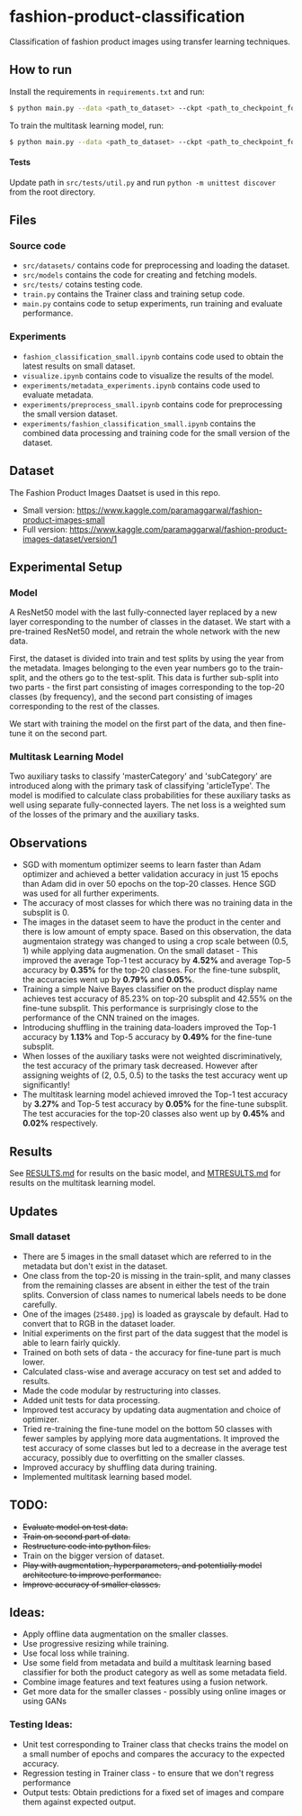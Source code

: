# fashion-product-classification
Classification of fashion product images using transfer learning techniques.

## How to run
Install the requirements in `requirements.txt` and run:
```bash
$ python main.py --data <path_to_dataset> --ckpt <path_to_checkpoint_folder>
```
To train the multitask learning model, run:
```bash
$ python main.py --data <path_to_dataset> --ckpt <path_to_checkpoint_folder> --multi
```

#### Tests
Update path in `src/tests/util.py` and run `python -m unittest discover` from the root directory.

## Files
### Source code
- `src/datasets/` contains code for preprocessing and loading the dataset.
- `src/models` contains the code for creating and fetching models.
- `src/tests/` cotains testing code.
- `train.py` contains the Trainer class and training setup code.
- `main.py` contains code to setup experiments, run training and evaluate performance.
### Experiments
- `fashion_classification_small.ipynb` contains code used to obtain the latest results on small dataset.
- `visualize.ipynb` contains code to visualize the results of the model.
- `experiments/metadata_experiments.ipynb` contains code used to evaluate metadata.
- `experiments/preprocess_small.ipynb` contains code for preprocessing the small version dataset.
- `experiments/fashion_classification_small.ipynb` contains the combined data processing and training code for the small version of the dataset.

## Dataset
The Fashion Product Images Daatset is used in this repo.
- Small version: https://www.kaggle.com/paramaggarwal/fashion-product-images-small
- Full version: https://www.kaggle.com/paramaggarwal/fashion-product-images-dataset/version/1

## Experimental Setup
### Model
A ResNet50 model with the last fully-connected layer replaced by a new layer corresponding to the number of classes in the dataset. We start with a pre-trained ResNet50 model, and retrain the whole network with the new data.

First, the dataset is divided into train and test splits by using the year from the metadata. Images belonging to the even year numbers go to the train-split, and the others go to the test-split. This data is further sub-split into two parts - the first part consisting of images corresponding to the top-20 classes (by frequency), and the second part consisting of images corresponding to the rest of the classes.

We start with training the model on the first part of the data, and then fine-tune it on the second part.

### Multitask Learning Model
Two auxiliary tasks to classify 'masterCategory' and 'subCategory' are introduced along with the primary task of classifying 'articleType'. The model is modified to calculate class probabilities for these auxiliary tasks as well using separate fully-connected layers. The net loss is a weighted sum of the losses of the primary and the auxiliary tasks.

## Observations
- SGD with momentum optimizer seems to learn faster than Adam optimizer and achieved a better validation accuracy in just 15 epochs than Adam did in over 50 epochs on the top-20 classes. Hence SGD was used for all further experiments.
- The accuracy of most classes for which there was no training data in the subsplit is 0.
- The images in the dataset seem to have the product in the center and there is low amount of empty space. Based on this observation, the data augmentaion strategy was changed to using a crop scale between (0.5, 1) while applying data augmenation. On the small dataset - This improved the average Top-1 test accuracy by **4.52%** and average Top-5 accuracy by **0.35%** for the top-20 classes. For the fine-tune subsplit, the accuracies went up by **0.79%** and **0.05%**.
- Training a simple Naive Bayes classifier on the product display name achieves test accuracy of 85.23% on top-20 subsplit and 42.55% on the fine-tune subsplit. This performance is surprisingly close to the performance of the CNN trained on the images.
- Introducing shuffling in the training data-loaders improved the Top-1 accuracy by **1.13%** and Top-5 accuracy by **0.49%** for the fine-tune subsplit.
- When losses of the auxiliary tasks were not weighted discriminatively, the test accuracy of the primary task decreased. However after assigning weights of (2, 0.5, 0.5) to the tasks the test accuracy went up significantly!
- The multitask learning model achieved imroved the Top-1 test accuracy by **3.27%** and Top-5 test accuracy by **0.05%** for the fine-tune subsplit. The test accuracies for the top-20 classes also went up by **0.45%** and **0.02%** respectively.

## Results
See [RESULTS.md](RESULTS.md) for results on the basic model, and [MTRESULTS.md](MTRESULTS.md) for results on the multitask learning model.

## Updates
### Small dataset
- There are 5 images in the small dataset which are referred to in the metadata but don't exist in the dataset.
- One class from the top-20 is missing in the train-split, and many classes from the remaining classes are absent in either the test of the train splits. Conversion of class names to numerical labels needs to be done carefully.
- One of the images (`25480.jpg`) is loaded as grayscale by default. Had to convert that to RGB in the dataset loader.
- Initial experiments on the first part of the data suggest that the model is able to learn fairly quickly.
- Trained on both sets of data - the accuracy for fine-tune part is much lower.
- Calculated class-wise and average accuracy on test set and added to results.
- Made the code modular by restructuring into classes.
- Added unit tests for data processing.
- Improved test accuracy by updating data augmentation and choice of optimizer.
- Tried re-training the fine-tune model on the bottom 50 classes with fewer samples by applying more data augmentations. It improved the test accuracy of some classes but led to a decrease in the average test accuracy, possibly due to overfitting on the smaller classes.
- Improved accuracy by shuffling data during training.
- Implemented multitask learning based model.

## TODO:
- ~~Evaluate model on test data.~~
- ~~Train on second part of data.~~
- ~~Restructure code into python files.~~
- Train on the bigger version of dataset.
- ~~Play with augmentation, hyperparameters, and potentially model architecture to improve performance.~~
- ~~Improve accuracy of smaller classes.~~

## Ideas:
- Apply offline data augmentation on the smaller classes.
- Use progressive resizing while training.
- Use focal loss while training.
- Use some field from metadata and build a multitask learning based classifier for both the product category as well as some metadata field.
- Combine image features and text features using a fusion network.
- Get more data for the smaller classes - possibly using online images or using GANs

### Testing Ideas:
- Unit test corresponding to Trainer class that checks trains the model on a small number of epochs and compares the accuracy to the expected accuracy.
- Regression testing in Trainer class - to ensure that we don't regress performance
- Output tests: Obtain predictions for a fixed set of images and compare them against expected output.
